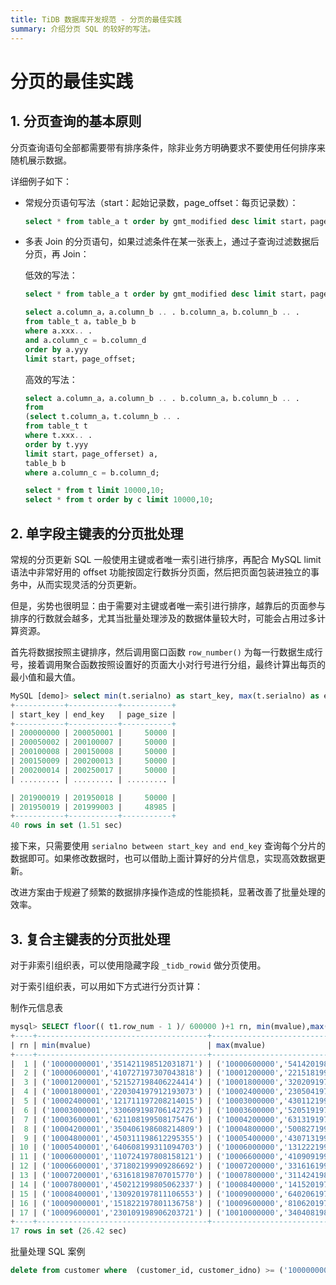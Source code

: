 ```yaml
---
title: TiDB 数据库开发规范 - 分页的最佳实践
summary: 介绍分页 SQL 的较好的写法。
---
```


# 分页的最佳实践

## 1. 分页查询的基本原则

分页查询语句全部都需要带有排序条件，除非业务方明确要求不要使用任何排序来随机展示数据。

详细例子如下：

- 常规分页语句写法（start：起始记录数，page_offset：每页记录数）：

  ```sql
  select * from table_a t order by gmt_modified desc limit start，page_offset;
  ```

- 多表 Join 的分页语句，如果过滤条件在某一张表上，通过子查询过滤数据后分页，再 Join： 

    低效的写法：

    ```sql
    select * from table_a t order by gmt_modified desc limit start，page_offset;
    
    select a.column_a，a.column_b .. . b.column_a，b.column_b .. .  
    from table_t a，table_b b  
    where a.xxx.. .  
    and a.column_c = b.column_d  
    order by a.yyy
    limit start，page_offset;
    ```

    高效的写法： 

    ```sql
    select a.column_a，a.column_b .. . b.column_a，b.column_b .. . 
    from
    (select t.column_a，t.column_b .. .
    from table_t t
    where t.xxx.. .
    order by t.yyy 
    limit start，page_offerset) a,
    table_b b
    where a.column_c = b.column_d;
    
    select * from t limit 10000,10;
    select * from t order by c limit 10000,10;
    ```

## 2. 单字段主键表的分页批处理

常规的分页更新 SQL 一般使用主键或者唯一索引进行排序，再配合 MySQL limit 语法中非常好用的 offset 功能按固定行数拆分页面，然后把页面包装进独立的事务中，从而实现灵活的分页更新。

但是，劣势也很明显：由于需要对主键或者唯一索引进行排序，越靠后的页面参与排序的行数就会越多，尤其当批量处理涉及的数据体量较大时，可能会占用过多计算资源。

首先将数据按照主键排序，然后调用窗口函数 `row_number()` 为每一行数据生成行号，接着调用聚合函数按照设置好的页面大小对行号进行分组，最终计算出每页的最小值和最大值。

```sql
MySQL [demo]> select min(t.serialno) as start_key, max(t.serialno) as end_key, count(*) as page_size from ( select *, row_number () over (order by serialno) as row_num from tmp_loan ) t group by floor((t.row_num - 1) / 50000) order by start_key;
+-----------+-----------+-----------+
| start_key | end_key   | page_size |
+-----------+-----------+-----------+
| 200000000 | 200050001 |     50000 |
| 200050002 | 200100007 |     50000 |
| 200100008 | 200150008 |     50000 |
| 200150009 | 200200013 |     50000 |
| 200200014 | 200250017 |     50000 |
| ......... | ......... | ......... |

| 201900019 | 201950018 |     50000 |
| 201950019 | 201999003 |     48985 |
+-----------+-----------+-----------+
40 rows in set (1.51 sec)
```

接下来，只需要使用 `serialno between start_key and end_key` 查询每个分片的数据即可。如果修改数据时，也可以借助上面计算好的分片信息，实现高效数据更新。

改进方案由于规避了频繁的数据排序操作造成的性能损耗，显著改善了批量处理的效率。

## 3. 复合主键表的分页批处理

对于非索引组织表，可以使用隐藏字段 `_tidb_rowid` 做分页使用。

对于索引组织表，可以用如下方式进行分页计算：

制作元信息表

```sql
mysql> SELECT floor(( t1.row_num - 1 )/ 600000 )+1 rn, min(mvalue),max(mvalue),count(*) FROM (SELECT concat( '(''', customer_id, ''',''', customer_idno, ''')' ) AS mvalue, row_number() over ( ORDER BY customer_id, customer_idno ) AS row_num FROM findpt.customer) t1  GROUP BY floor(( t1.row_num - 1 )/ 600000 )  ORDER BY rn;
+----+--------------------------------------+--------------------------------------+----------+
| rn | min(mvalue)                          | max(mvalue)                          | count(*) |
+----+--------------------------------------+--------------------------------------+----------+
|  1 | ('10000000001','351421198512031871') | ('10000600000','541420198607276566') |   600000 |
|  2 | ('10000600001','410727197307043818') | ('10001200000','221518199305165132') |   600000 |
|  3 | ('10001200001','521527198406224414') | ('10001800000','320209197609305969') |   600000 |
|  4 | ('10001800001','220304197912193073') | ('10002400000','230504197308067651') |   600000 |
|  5 | ('10002400001','121711197208214015') | ('10003000000','430112199003258074') |   600000 |
|  6 | ('10003000001','330609198706142725') | ('10003600000','520519197407128506') |   600000 |
|  7 | ('10003600001','621108199508175476') | ('10004200000','631319197203254252') |   600000 |
|  8 | ('10004200001','350406198608214809') | ('10004800000','500827199406068657') |   600000 |
|  9 | ('10004800001','450311198612295355') | ('10005400000','430713199601229738') |   600000 |
| 10 | ('10005400001','640608199311094703') | ('10006000000','131222199007068025') |   600000 |
| 11 | ('10006000001','110724197808158121') | ('10006600000','410909199902088607') |   600000 |
| 12 | ('10006600001','371802199909286692') | ('10007200000','331616199104157617') |   600000 |
| 13 | ('10007200001','631618198707015770') | ('10007800000','311424198409271703') |   600000 |
| 14 | ('10007800001','450212199805062337') | ('10008400000','141520197703176129') |   600000 |
| 15 | ('10008400001','130920197811106553') | ('10009000000','640206197509055077') |   600000 |
| 16 | ('10009000001','151822197801136758') | ('10009600000','810620197505228665') |   600000 |
| 17 | ('10009600001','230109198906203721') | ('10010000000','340408198312036321') |   400000 |
+----+--------------------------------------+--------------------------------------+----------+
17 rows in set (26.42 sec)

```

批量处理 SQL 案例

```sql
delete from customer where  (customer_id, customer_idno) >= ('10000000001','351421198512031871') and  (customer_id, customer_idno) <= ('10000600000','541420198607276566') order by customer_id,customer_idno;
```
